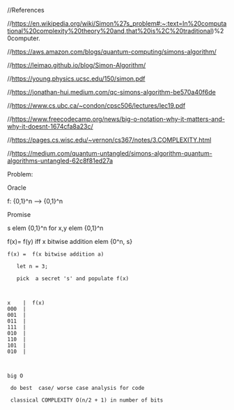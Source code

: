  //References
 
 //https://en.wikipedia.org/wiki/Simon%27s_problem#:~:text=In%20computational%20complexity%20theory%20and,that%20is%2C%20traditional)%20computer.

 //https://aws.amazon.com/blogs/quantum-computing/simons-algorithm/

 //https://leimao.github.io/blog/Simon-Algorithm/

 //https://young.physics.ucsc.edu/150/simon.pdf

 //https://jonathan-hui.medium.com/qc-simons-algorithm-be570a40f6de

 //https://www.cs.ubc.ca/~condon/cpsc506/lectures/lec19.pdf

 //https://www.freecodecamp.org/news/big-o-notation-why-it-matters-and-why-it-doesnt-1674cfa8a23c/

 //https://pages.cs.wisc.edu/~vernon/cs367/notes/3.COMPLEXITY.html

 //https://medium.com/quantum-untangled/simons-algorithm-quantum-algorithms-untangled-62c8f81ed27a
 
 Problem:
 
 Oracle 

 f: {0,1}^n --> {0,1}^n

 Promise 

 s elem {0,1}^n  for  x,y  elem {0,1}^n

 f(x)= f(y)  iff x bitwise addition elem {0^n, s}
     
    f(x) =  f(x bitwise addition a)
      
       let n = 3;

       pick  a secret 's' and populate f(x)

      

    x    |  f(x)
    000  |
    001  |
    011  |
    111  |
    010  |
    110  |
    101  |
    010  |
   


    big O 

     do best  case/ worse case analysis for code 

     classical COMPLEXITY O(n/2 + 1) in number of bits

   